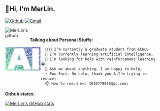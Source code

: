 <!-- Your title -->
## 👋Hi, I'm MerLin. 

<!-- Your badges
You can use the website to generate badges: https://shields.io/
-->

[![Github](https://img.shields.io/badge/-Github-000?style=flat&logo=Github&logoColor=white)](https://github.com/D-MerLin)
[![Gmail](https://img.shields.io/badge/-Gmail-c14438?style=flat&logo=Gmail&logoColor=white)](mailto:dean.dingbang.li@gmail.com)

<a href="https://github.com/D-MerLin">
  <img align="left" alt="MerLin's github" width="80px" src="https://visitor-badge.glitch.me/badge?page_id=D-MerLin.D-MerLin" />
</a>

<!--
[![Linkedin](https://img.shields.io/badge/-LinkedIn-blue?style=flat&logo=Linkedin&logoColor=white)](https://www.linkedin.com/in/murillo-comino-6124ab49/)
[![Instagram](https://img.shields.io/badge/-Instagram-c13584?style=flat&labelColor=c13584&logo=instagram&logoColor=white)](https://www.instagram.com/murillo_comino/)
[![Outlook](https://img.shields.io/badge/-Outlook-0078D4?style=flat&logo=Microsoft-Outlook&logoColor=white)](mailto:murillo_comino@hotmail.com)
-->

&nbsp;

<!-- Talking about you -->
**Talking about Personal Stuffs:**

<!-- Any image aligned to the right. Beware the width -->
<img width="23%" align="left" alt="Github" src="https://github.com/D-MerLin/D-MerLin/blob/main/ai.svg" />

      👨🏽‍💻 I’m currently a graduate student from ECNU;
      🌱 I’m currently learning artificial intelligence; 
      🤔 I’m looking for help with reinforcement learning 😭;
      💬 Ask me about anything, I am happy to help;
      ⚡️ Fun-Fact: No cola, thank you & I'm trying to reduce;
      📫 How to reach me: 1010779566@qq.com;


**Github states:**

[![MerLin's GitHub stats](https://github-readme-stats.vercel.app/api?username=D-MerLin)](https://github.com/anuraghazra/github-readme-stats)
